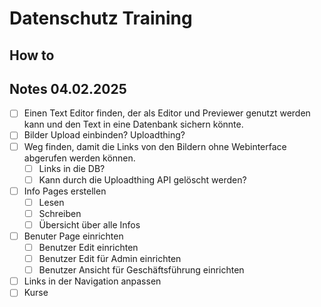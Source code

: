 # Datenschutz Training

## How to

## Notes 04.02.2025

- [ ] Einen Text Editor finden, der als Editor und Previewer genutzt werden kann und den Text in eine Datenbank sichern könnte.
- [ ] Bilder Upload einbinden? Uploadthing?
- [ ] Weg finden, damit die Links von den Bildern ohne Webinterface abgerufen werden können.
  - [ ] Links in die DB?
  - [ ] Kann durch die Uploadthing API gelöscht werden?
- [ ] Info Pages erstellen
  - [ ] Lesen
  - [ ] Schreiben
  - [ ] Übersicht über alle Infos
- [ ] Benuter Page einrichten
  - [ ] Benutzer Edit einrichten
  - [ ] Benutzer Edit für Admin einrichten
  - [ ] Benutzer Ansicht für Geschäftsführung einrichten
- [ ] Links in der Navigation anpassen
- [ ] Kurse
